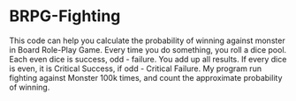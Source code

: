 # BRPG-Fighting

This code can help you calculate the probability of winning against monster in Board Role-Play Game.
Every time you do something, you roll a dice pool. Each even dice is success, odd - failure.
You add up all results. If every dice is even, it is Critical Success, if odd - Critical Failure.
My program run fighting against Monster 100k times, and count the approximate probability of winning.
